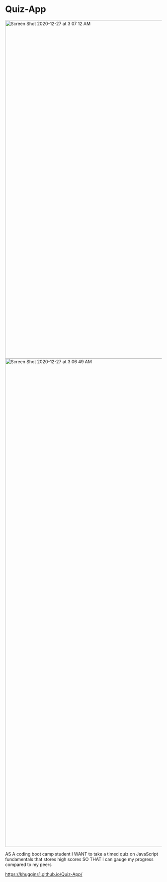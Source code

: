 # Quiz-App
<img width="1084" alt="Screen Shot 2020-12-27 at 3 07 12 AM" src="https://user-images.githubusercontent.com/70423368/103169778-bb4ddf80-47f3-11eb-9f9e-3287d216091f.png">
<img width="1567" alt="Screen Shot 2020-12-27 at 3 06 49 AM" src="https://user-images.githubusercontent.com/70423368/103169780-bf79fd00-47f3-11eb-88b7-17a859dec3a9.png">

AS A coding boot camp student
I WANT to take a timed quiz on JavaScript fundamentals that stores high scores
SO THAT I can gauge my progress compared to my peers


https://khuggins1.github.io/Quiz-App/
